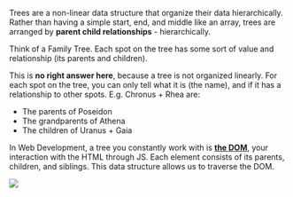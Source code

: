 
Trees are a non-linear data structure that organize their data hierarchically. Rather than having a simple start, end, and middle like an array, trees are arranged by **parent child relationships** - hierarchically.

  

Think of a Family Tree. Each spot on the tree has some sort of value and relationship (its parents and children).

  

This is **no right answer here**, because a tree is not organized linearly. For each spot on the tree, you can only tell what it is (the name), and if it has a relationship to other spots. E.g. Chronus + Rhea are:

-   The parents of Poseidon
-   The grandparents of Athena
-   The children of Uranus + Gaia

  

In Web Development, a tree you constantly work with is [**the DOM**](https://developer.mozilla.org/en-US/docs/Web/API/Document_Object_Model/Introduction), your interaction with the HTML through JS. Each element consists of its parents, children, and siblings. This data structure allows us to traverse the DOM.

  

![](https://tuftsdev.github.io/WebProgramming/notes/dom_tree.gif)